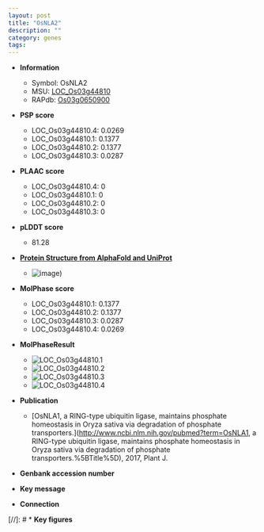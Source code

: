 ```yaml
---
layout: post
title: "OsNLA2"
description: ""
category: genes
tags: 
---
```


* **Information**  
    + Symbol: OsNLA2  
    + MSU: [LOC_Os03g44810](http://rice.plantbiology.msu.edu/cgi-bin/ORF_infopage.cgi?orf=LOC_Os03g44810)  
    + RAPdb: [Os03g0650900](http://rapdb.dna.affrc.go.jp/viewer/gbrowse_details/irgsp1?name=Os03g0650900)  

* **PSP score**  
    + LOC_Os03g44810.4: 0.0269 
    + LOC_Os03g44810.1: 0.1377 
    + LOC_Os03g44810.2: 0.1377 
    + LOC_Os03g44810.3: 0.0287 

* **PLAAC score**  
    + LOC_Os03g44810.4: 0 
    + LOC_Os03g44810.1: 0 
    + LOC_Os03g44810.2: 0 
    + LOC_Os03g44810.3: 0 

* **pLDDT score**
    + 81.28

* **[Protein Structure from AlphaFold and UniProt](https://www.uniprot.org/uniprotkb/Q7XZZ3/entry#structure)**
    + ![image](https://ricepsp.github.io/images/Q7/AF-Q7XZZ3-F1.png))

* **MolPhase score**
    + LOC_Os03g44810.1: 0.1377
    + LOC_Os03g44810.2: 0.1377
    + LOC_Os03g44810.3: 0.0287
    + LOC_Os03g44810.4: 0.0269

* **MolPhaseResult**
    + ![LOC_Os03g44810.1](https://ricepsp.github.io/pictures/LOC_Os03g/LOC_Os03g44810.1.png)
    + ![LOC_Os03g44810.2](https://ricepsp.github.io/pictures/LOC_Os03g/LOC_Os03g44810.2.png)
    + ![LOC_Os03g44810.3](https://ricepsp.github.io/pictures/LOC_Os03g/LOC_Os03g44810.3.png)
    + ![LOC_Os03g44810.4](https://ricepsp.github.io/pictures/LOC_Os03g/LOC_Os03g44810.4.png)

* **Publication**  
    + [OsNLA1, a RING-type ubiquitin ligase, maintains phosphate homeostasis in Oryza sativa via degradation of phosphate transporters.](http://www.ncbi.nlm.nih.gov/pubmed?term=OsNLA1, a RING-type ubiquitin ligase, maintains phosphate homeostasis in Oryza sativa via degradation of phosphate transporters.%5BTitle%5D), 2017, Plant J.

* **Genbank accession number**  

* **Key message**  

* **Connection**  

[//]: # * **Key figures**  


